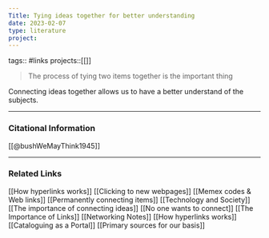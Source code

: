 ```yaml
---
Title: Tying ideas together for better understanding
date: 2023-02-07
type: literature
project:
---
```

tags:: #links 
projects::[[]]

> The process of tying two items together is the important thing

Connecting ideas together allows us to have a better understand of the subjects.

---
### Citational Information

[[@bushWeMayThink1945]]

---

### Related Links

[[How hyperlinks works]]
[[Clicking to new webpages]]
[[Memex codes & Web links]]
[[Permanently connecting items]]
[[Technology and Society]]
[[The importance of connecting ideas]]
[[No one wants to connect]]
[[The Importance of Links]]
[[Networking Notes]]
[[How hyperlinks works]]
[[Cataloguing as a Portal]]
[[Primary sources for our basis]]